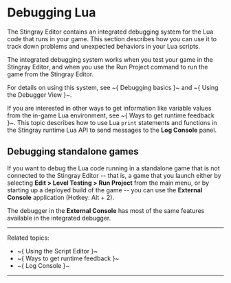 # Debugging Lua

The Stingray Editor contains an integrated debugging system for the Lua code that runs in your game. This section describes how you can use it to track down problems and unexpected behaviors in your Lua scripts.

The integrated debugging system works when you test your game in the Stingray Editor, and when you use the Run Project command to run the game from the Stingray Editor.

For details on using this system, see ~{ Debugging basics }~ and ~{ Using the Debugger View }~.

If you are interested in other ways to get information like variable values from the in-game Lua environment, see ~{ Ways to get runtime feedback }~. This topic describes how to use Lua `print` statements and functions in the Stingray runtime Lua API to send messages to the **Log Console** panel.

## Debugging standalone games

If you want to debug the Lua code running in a standalone game that is not connected to the Stingray Editor -- that is, a game that you launch either by selecting **Edit > Level Testing > Run Project** from the main menu, or by starting up a deployed build of the game -- you can use the **External Console** application (Hotkey: Alt + 2).

The debugger in the **External Console** has most of the same features available in the integrated debugger.

---
Related topics:
-	~{ Using the Script Editor }~
-	~{ Ways to get runtime feedback }~
-	~{ Log Console }~
---
